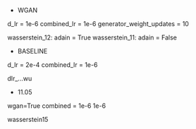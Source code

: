 

* WGAN

d_lr = 1e-6
combined_lr = 1e-6
generator_weight_updates = 10

wasserstein_12: adain = True
wasserstein_11: adain = False



* BASELINE

d_lr = 2e-4
combined_lr = 1e-6

dlr_...wu


* 11.05

wgan=True
combined = 1e-6
1e-6

wasserstein15